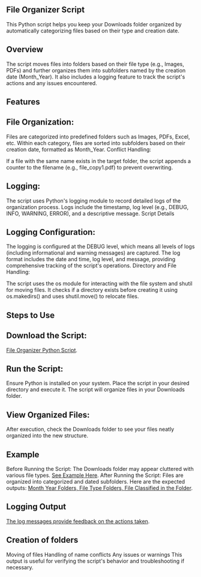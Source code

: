 ## File Organizer Script
This Python script helps you keep your Downloads folder organized by automatically categorizing files based on their type and creation date.

## Overview
The script moves files into folders based on their file type (e.g., Images, PDFs) and further organizes them into subfolders named by the creation date (Month_Year). It also includes a logging feature to track the script's actions and any issues encountered.

## Features
## File Organization:
Files are categorized into predefined folders such as Images, PDFs, Excel, etc.
Within each category, files are sorted into subfolders based on their creation date, formatted as Month_Year.
Conflict Handling:

If a file with the same name exists in the target folder, the script appends a counter to the filename (e.g., file_copy1.pdf) to prevent overwriting.

## Logging:
The script uses Python's logging module to record detailed logs of the organization process.
Logs include the timestamp, log level (e.g., DEBUG, INFO, WARNING, ERROR), and a descriptive message.
Script Details

## Logging Configuration:
The logging is configured at the DEBUG level, which means all levels of logs (including informational and warning messages) are captured.
The log format includes the date and time, log level, and message, providing comprehensive tracking of the script's operations.
Directory and File Handling:

The script uses the os module for interacting with the file system and shutil for moving files.
It checks if a directory exists before creating it using os.makedirs() and uses shutil.move() to relocate files.

## Steps to Use
## Download the Script:
[File Organizer Python Script](https://github.com/catliugit/cleaning_desktop_files/blob/main/src/cleaning_files).

## Run the Script:
Ensure Python is installed on your system.
Place the script in your desired directory and execute it. The script will organize files in your Downloads folder.

## View Organized Files:
After execution, check the Downloads folder to see your files neatly organized into the new structure.

## Example
Before Running the Script: The Downloads folder may appear cluttered with various file types. [See Example Here](https://github.com/catliugit/cleaning_desktop_files/blob/main/Before%20Cleanse.PNG).
After Running the Script: Files are organized into categorized and dated subfolders. Here are the expected outputs:
[Month Year Folders, ](https://github.com/catliugit/cleaning_desktop_files/blob/main/After%20Cleanse.PNG)
[File Type Folders, ](https://github.com/catliugit/cleaning_desktop_files/blob/main/After%20Cleanse_Folders.PNG)
[File Classified in the Folder](https://github.com/catliugit/cleaning_desktop_files/blob/main/After%20Cleanse_2.PNG).

## Logging Output
[The log messages provide feedback on the actions taken](https://github.com/catliugit/cleaning_desktop_files/blob/main/Log%20Message.PNG).

## Creation of folders
Moving of files
Handling of name conflicts
Any issues or warnings
This output is useful for verifying the script's behavior and troubleshooting if necessary.


